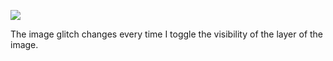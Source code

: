 ![](https://db-feed.s3.amazonaws.com/legacy/glitchtest-1517506621949.gif)

The image glitch changes every time I toggle the visibility of the layer of the image.

